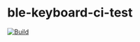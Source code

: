 # ble-keyboard-ci-test
[![Build](https://github.com/tamegai-m/ble-keyboard-ci-test/actions/workflows/build.yml/badge.svg)](https://github.com/tamegai-m/ble-keyboard-ci-test/actions)
